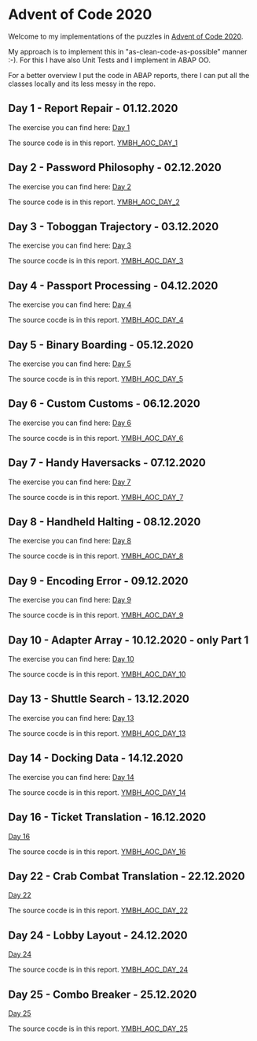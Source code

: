 # Advent of Code 2020

Welcome to my implementations of the puzzles in [Advent of Code 2020](https://adventofcode.com/2020).

My approach is to implement this in "as-clean-code-as-possible" manner :-). For this I have also Unit Tests and I implement in ABAP OO.

For a better overview I put the code in ABAP reports, there I can put all the classes locally and its less messy in the repo.

## Day 1 - Report Repair - 01.12.2020

The exercise you can find here:
[Day 1](https://adventofcode.com/2020/day/1)

The source code is in this report.
[YMBH_AOC_DAY_1](/src/ymbh_aoc_day1.prog.abap)
## Day 2 - Password Philosophy - 02.12.2020

The exercise you can find here:
[Day 2](https://adventofcode.com/2020/day/2)

The source code is in this report.
[YMBH_AOC_DAY_2](/src/ymbh_aoc_day2.prog.abap)
## Day 3 - Toboggan Trajectory - 03.12.2020

The exercise you can find here:
[Day 3](https://adventofcode.com/2020/day/3)

The source cocde is in this report.
[YMBH_AOC_DAY_3](/src/ymbh_aoc_day3.prog.abap)
## Day 4 - Passport Processing - 04.12.2020

The exercise you can find here:
[Day 4](https://adventofcode.com/2020/day/4)

The source cocde is in this report.
[YMBH_AOC_DAY_4](/src/ymbh_aoc_day4.prog.abap)
## Day 5 - Binary Boarding - 05.12.2020

The exercise you can find here:
[Day 5](https://adventofcode.com/2020/day/5)

The source cocde is in this report.
[YMBH_AOC_DAY_5](/src/ymbh_aoc_day5.prog.abap)
## Day 6 - Custom Customs - 06.12.2020

The exercise you can find here:
[Day 6](https://adventofcode.com/2020/day/6)

The source cocde is in this report.
[YMBH_AOC_DAY_6](/src/ymbh_aoc_day6.prog.abap)
## Day 7 - Handy Haversacks - 07.12.2020

The exercise you can find here:
[Day 7](https://adventofcode.com/2020/day/7)

The source cocde is in this report.
[YMBH_AOC_DAY_7](/src/ymbh_aoc_day7.prog.abap)
## Day 8 - Handheld Halting - 08.12.2020

The exercise you can find here:
[Day 8](https://adventofcode.com/2020/day/8)

The source cocde is in this report.
[YMBH_AOC_DAY_8](/src/ymbh_aoc_day8.prog.abap)
## Day 9 - Encoding Error - 09.12.2020

The exercise you can find here:
[Day 9](https://adventofcode.com/2020/day/9)

The source cocde is in this report.
[YMBH_AOC_DAY_9](/src/ymbh_aoc_day9.prog.abap)

## Day 10 - Adapter Array - 10.12.2020 - only Part 1

The exercise you can find here:
[Day 10](https://adventofcode.com/2020/day/10)

The source cocde is in this report.
[YMBH_AOC_DAY_10](/src/ymbh_aoc_day10.prog.abap)



## Day 13 - Shuttle Search - 13.12.2020

The exercise you can find here:
[Day 13](https://adventofcode.com/2020/day/13)

The source cocde is in this report.
[YMBH_AOC_DAY_13](/src/ymbh_aoc_day13.prog.abap)

## Day 14 - Docking Data - 14.12.2020

The exercise you can find here:
[Day 14](https://adventofcode.com/2020/day/14)

The source cocde is in this report.
[YMBH_AOC_DAY_14](/src/ymbh_aoc_day14.prog.abap)



## Day 16 - Ticket Translation - 16.12.2020

[Day 16](https://adventofcode.com/2020/day/16)

The source cocde is in this report.
[YMBH_AOC_DAY_16](/src/ymbh_aoc_day16.prog.abap)



## Day 22 - Crab Combat Translation - 22.12.2020

[Day 22](https://adventofcode.com/2020/day/22)

The source cocde is in this report.
[YMBH_AOC_DAY_22](/src/ymbh_aoc_day22.prog.abap)


## Day 24 - Lobby Layout - 24.12.2020

[Day 24](https://adventofcode.com/2020/day/24)

The source cocde is in this report.
[YMBH_AOC_DAY_24](/src/ymbh_aoc_day24.prog.abap)

## Day 25 - Combo Breaker - 25.12.2020

[Day 25](https://adventofcode.com/2020/day/25)

The source cocde is in this report.
[YMBH_AOC_DAY_25](/src/ymbh_aoc_day25.prog.abap)
